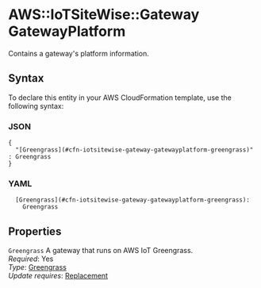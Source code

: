 # AWS::IoTSiteWise::Gateway GatewayPlatform<a name="aws-properties-iotsitewise-gateway-gatewayplatform"></a>

Contains a gateway's platform information\.

## Syntax<a name="aws-properties-iotsitewise-gateway-gatewayplatform-syntax"></a>

To declare this entity in your AWS CloudFormation template, use the following syntax:

### JSON<a name="aws-properties-iotsitewise-gateway-gatewayplatform-syntax.json"></a>

```
{
  "[Greengrass](#cfn-iotsitewise-gateway-gatewayplatform-greengrass)" : Greengrass
}
```

### YAML<a name="aws-properties-iotsitewise-gateway-gatewayplatform-syntax.yaml"></a>

```
  [Greengrass](#cfn-iotsitewise-gateway-gatewayplatform-greengrass): 
    Greengrass
```

## Properties<a name="aws-properties-iotsitewise-gateway-gatewayplatform-properties"></a>

`Greengrass`  <a name="cfn-iotsitewise-gateway-gatewayplatform-greengrass"></a>
A gateway that runs on AWS IoT Greengrass\.  
*Required*: Yes  
*Type*: [Greengrass](aws-properties-iotsitewise-gateway-greengrass.md)  
*Update requires*: [Replacement](https://docs.aws.amazon.com/AWSCloudFormation/latest/UserGuide/using-cfn-updating-stacks-update-behaviors.html#update-replacement)